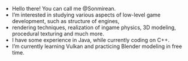 - Hello there! You can call me @Sonmirean.
- I’m interested in studying various aspects of low-level game development, such as structure of engines,
- rendering techniques, realization of ingame physics, 3D modeling, procedural texturing and much more.
- I have some experience in Java, while currently coding on C++.
- I’m currently learning Vulkan and practicing Blender modeling in free time.

<!---
Sonmirean/Sonmirean is a ✨ special ✨ repository because its `README.md` (this file) appears on your GitHub profile.
You can click the Preview link to take a look at your changes.
--->
